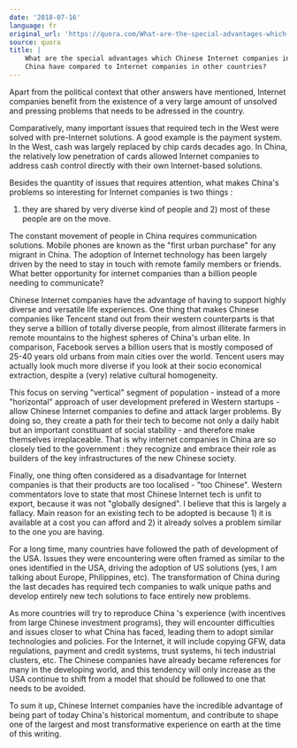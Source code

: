 ```yaml
---
date: '2018-07-16'
language: fr
original_url: 'https://quora.com/What-are-the-special-advantages-which-Chinese-Internet-companies-in-China-have-compared-to-Internet-companies-in-other-countries/answer/Clément-Renaud'
source: quora
title: |
    What are the special advantages which Chinese Internet companies in
    China have compared to Internet companies in other countries?
---
```


Apart from the political context that other answers have mentioned,
Internet companies benefit from the existence of a very large amount of
unsolved and pressing problems that needs to be adressed in the country.

Comparatively, many important issues that required tech in the West were
solved with pre-Internet solutions. A good example is the payment
system. In the West, cash was largely replaced by chip cards decades
ago. In China, the relatively low penetration of cards allowed Internet
companies to address cash control directly with their own Internet-based
solutions.

Besides the quantity of issues that requires attention, what makes
China's problems so interesting for Internet companies is two things :
1) they are shared by very diverse kind of people and 2) most of these
people are on the move.

The constant movement of people in China requires communication
solutions. Mobile phones are known as the "first urban purchase" for any
migrant in China. The adoption of Internet technology has been largely
driven by the need to stay in touch with remote family members or
friends. What better opportunity for internet companies than a billion
people needing to communicate?

Chinese Internet companies have the advantage of having to support
highly diverse and versatile life experiences. One thing that makes
Chinese companies like Tencent stand out from their western counterparts
is that they serve a billion of totally diverse people, from almost
illiterate farmers in remote mountains to the highest spheres of China's
urban elite. In comparison, Facebook serves a billion users that is
mostly composed of 25-40 years old urbans from main cities over the
world. Tencent users may actually look much more diverse if you look at
their socio economical extraction, despite a (very) relative cultural
homogeneity.

This focus on serving "vertical" segment of population - instead of a
more "horizontal" approach of user development prefered in Western
startups - allow Chinese Internet companies to define and attack larger
problems. By doing so, they create a path for their tech to become not
only a daily habit but an important constituant of social stability -
and therefore make themselves irreplaceable. That is why internet
companies in China are so closely tied to the government : they
recognize and embrace their role as builders of the key infrastructures
of the new Chinese society.

Finally, one thing often considered as a disadvantage for Internet
companies is that their products are too localised - "too Chinese".
Western commentators love to state that most Chinese Internet tech is
unfit to export, because it was not "globally designed". I believe that
this is largely a fallacy. Main reason for an existing tech to be
adopted is because 1) it is available at a cost you can afford and 2) it
already solves a problem similar to the one you are having.

For a long time, many countries have followed the path of development of
the USA. Issues they were encountering were often framed as similar to
the ones identified in the USA, driving the adoption of US solutions
(yes, I am talking about Europe, Philippines, etc). The transformation
of China during the last decades has required tech companies to walk
unique paths and develop entirely new tech solutions to face entirely
new problems.

As more countries will try to reproduce China 's experience (with
incentives from large Chinese investment programs), they will encounter
difficulties and issues closer to what China has faced, leading them to
adopt similar technologies and policies. For the Internet, it will
include copying GFW, data regulations, payment and credit systems, trust
systems, hi tech industrial clusters, etc. The Chinese companies have
already became references for many in the developing world, and this
tendency will only increase as the USA continue to shift from a model
that should be followed to one that needs to be avoided.

To sum it up, Chinese Internet companies have the incredible advantage
of being part of today China's historical momentum, and contribute to
shape one of the largest and most transformative experience on earth at
the time of this writing.
